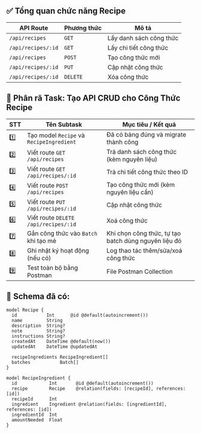## ✅ Tổng quan chức năng Recipe

| API Route          | Phương thức | Mô tả                   |
| ------------------ | ----------- | ----------------------- |
| `/api/recipes`     | `GET`       | Lấy danh sách công thức |
| `/api/recipes/:id` | `GET`       | Lấy chi tiết công thức  |
| `/api/recipes`     | `POST`      | Tạo công thức mới       |
| `/api/recipes/:id` | `PUT`       | Cập nhật công thức      |
| `/api/recipes/:id` | `DELETE`    | Xóa công thức           |


## 🧩 Phân rã Task: Tạo API CRUD cho Công Thức Recipe
| STT | Tên Subtask                              | Mục tiêu / Kết quả                                   |
| --- | ---------------------------------------- | ---------------------------------------------------- |
| 1️⃣ | Tạo model `Recipe` và `RecipeIngredient` | Đã có bảng đúng và migrate thành công                |
| 2️⃣ | Viết route `GET /api/recipes`            | Trả danh sách công thức (kèm nguyên liệu)            |
| 3️⃣ | Viết route `GET /api/recipes/:id`        | Trả chi tiết công thức theo ID                       |
| 4️⃣ | Viết route `POST /api/recipes`           | Tạo công thức mới (kèm nguyên liệu cần)              |
| 5️⃣ | Viết route `PUT /api/recipes/:id`        | Cập nhật công thức                                   |
| 6️⃣ | Viết route `DELETE /api/recipes/:id`     | Xoá công thức                                        |
| 7️⃣ | Gắn công thức vào `Batch` khi tạo mẻ     | Khi chọn công thức, tự tạo batch dùng nguyên liệu đó |
| 8️⃣ | Ghi nhật ký hoạt động (nếu có)           | Log thao tác thêm/sửa/xoá công thức                  |
| 9️⃣ | Test toàn bộ bằng Postman                | File Postman Collection                              |

## 🧱 Schema đã có:
```prisma
model Recipe {
  id           Int      @id @default(autoincrement())
  name         String
  description  String?
  note         String?
  instructions String?
  createdAt    DateTime @default(now())
  updatedAt    DateTime @updatedAt

  recipeIngredients RecipeIngredient[]
  batches           Batch[]
}

model RecipeIngredient {
  id            Int       @id @default(autoincrement())
  recipe        Recipe    @relation(fields: [recipeId], references: [id])
  recipeId      Int
  ingredient    Ingredient @relation(fields: [ingredientId], references: [id])
  ingredientId  Int
  amountNeeded  Float
}
```